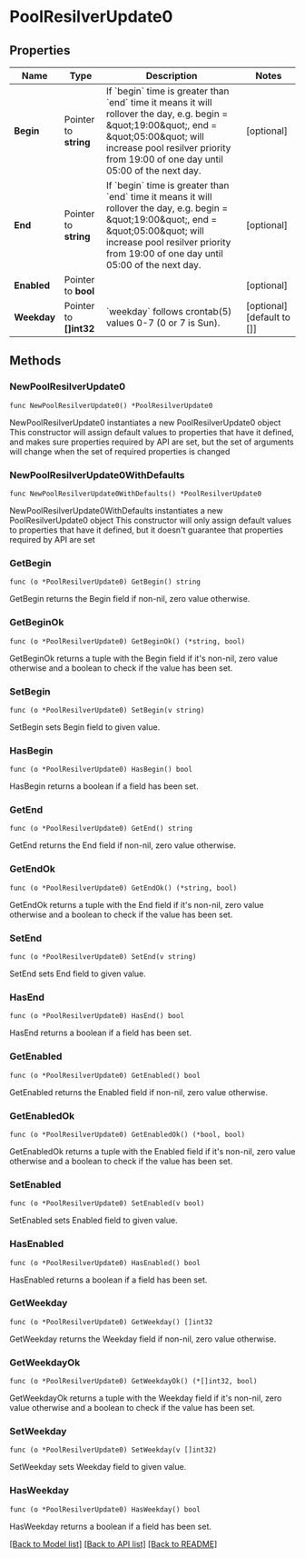# PoolResilverUpdate0

## Properties

Name | Type | Description | Notes
------------ | ------------- | ------------- | -------------
**Begin** | Pointer to **string** | If &#x60;begin&#x60; time is greater than &#x60;end&#x60; time it means it will rollover the day, e.g. begin &#x3D; \&quot;19:00\&quot;, end &#x3D; \&quot;05:00\&quot; will increase pool resilver priority from 19:00 of one day until 05:00 of the next day. | [optional] 
**End** | Pointer to **string** | If &#x60;begin&#x60; time is greater than &#x60;end&#x60; time it means it will rollover the day, e.g. begin &#x3D; \&quot;19:00\&quot;, end &#x3D; \&quot;05:00\&quot; will increase pool resilver priority from 19:00 of one day until 05:00 of the next day. | [optional] 
**Enabled** | Pointer to **bool** |  | [optional] 
**Weekday** | Pointer to **[]int32** | &#x60;weekday&#x60; follows crontab(5) values 0-7 (0 or 7 is Sun). | [optional] [default to []]

## Methods

### NewPoolResilverUpdate0

`func NewPoolResilverUpdate0() *PoolResilverUpdate0`

NewPoolResilverUpdate0 instantiates a new PoolResilverUpdate0 object
This constructor will assign default values to properties that have it defined,
and makes sure properties required by API are set, but the set of arguments
will change when the set of required properties is changed

### NewPoolResilverUpdate0WithDefaults

`func NewPoolResilverUpdate0WithDefaults() *PoolResilverUpdate0`

NewPoolResilverUpdate0WithDefaults instantiates a new PoolResilverUpdate0 object
This constructor will only assign default values to properties that have it defined,
but it doesn't guarantee that properties required by API are set

### GetBegin

`func (o *PoolResilverUpdate0) GetBegin() string`

GetBegin returns the Begin field if non-nil, zero value otherwise.

### GetBeginOk

`func (o *PoolResilverUpdate0) GetBeginOk() (*string, bool)`

GetBeginOk returns a tuple with the Begin field if it's non-nil, zero value otherwise
and a boolean to check if the value has been set.

### SetBegin

`func (o *PoolResilverUpdate0) SetBegin(v string)`

SetBegin sets Begin field to given value.

### HasBegin

`func (o *PoolResilverUpdate0) HasBegin() bool`

HasBegin returns a boolean if a field has been set.

### GetEnd

`func (o *PoolResilverUpdate0) GetEnd() string`

GetEnd returns the End field if non-nil, zero value otherwise.

### GetEndOk

`func (o *PoolResilverUpdate0) GetEndOk() (*string, bool)`

GetEndOk returns a tuple with the End field if it's non-nil, zero value otherwise
and a boolean to check if the value has been set.

### SetEnd

`func (o *PoolResilverUpdate0) SetEnd(v string)`

SetEnd sets End field to given value.

### HasEnd

`func (o *PoolResilverUpdate0) HasEnd() bool`

HasEnd returns a boolean if a field has been set.

### GetEnabled

`func (o *PoolResilverUpdate0) GetEnabled() bool`

GetEnabled returns the Enabled field if non-nil, zero value otherwise.

### GetEnabledOk

`func (o *PoolResilverUpdate0) GetEnabledOk() (*bool, bool)`

GetEnabledOk returns a tuple with the Enabled field if it's non-nil, zero value otherwise
and a boolean to check if the value has been set.

### SetEnabled

`func (o *PoolResilverUpdate0) SetEnabled(v bool)`

SetEnabled sets Enabled field to given value.

### HasEnabled

`func (o *PoolResilverUpdate0) HasEnabled() bool`

HasEnabled returns a boolean if a field has been set.

### GetWeekday

`func (o *PoolResilverUpdate0) GetWeekday() []int32`

GetWeekday returns the Weekday field if non-nil, zero value otherwise.

### GetWeekdayOk

`func (o *PoolResilverUpdate0) GetWeekdayOk() (*[]int32, bool)`

GetWeekdayOk returns a tuple with the Weekday field if it's non-nil, zero value otherwise
and a boolean to check if the value has been set.

### SetWeekday

`func (o *PoolResilverUpdate0) SetWeekday(v []int32)`

SetWeekday sets Weekday field to given value.

### HasWeekday

`func (o *PoolResilverUpdate0) HasWeekday() bool`

HasWeekday returns a boolean if a field has been set.


[[Back to Model list]](../README.md#documentation-for-models) [[Back to API list]](../README.md#documentation-for-api-endpoints) [[Back to README]](../README.md)


